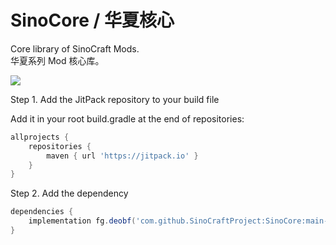 # SinoCore / 华夏核心
Core library of SinoCraft Mods.  
华夏系列 Mod 核心库。  

[![](https://jitpack.io/v/SinoCraftProject/SinoCore.svg)](https://jitpack.io/#SinoCraftProject/SinoCore)


Step 1. Add the JitPack repository to your build file

Add it in your root build.gradle at the end of repositories:

```groovy
allprojects {
    repositories {
        maven { url 'https://jitpack.io' }
    }
}
```

Step 2. Add the dependency

```groovy
dependencies {
    implementation fg.deobf('com.github.SinoCraftProject:SinoCore:main-SNAPSHOT')
}
```
